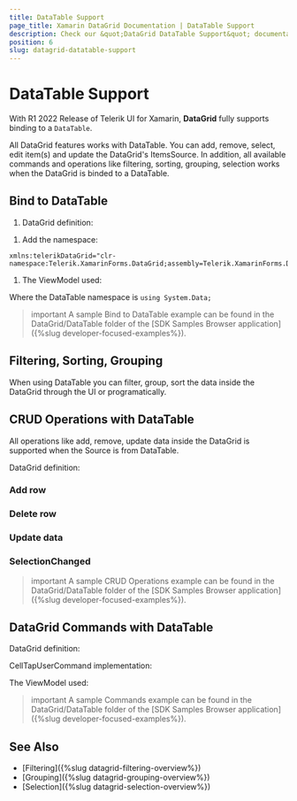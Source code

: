 ```yaml
---
title: DataTable Support
page_title: Xamarin DataGrid Documentation | DataTable Support
description: Check our &quot;DataGrid DataTable Support&quot; documentation article for Telerik DataGrid for Xamarin control.
position: 6
slug: datagrid-datatable-support
---
```


# DataTable Support

With R1 2022 Release of Telerik UI for Xamarin, **DataGrid** fully supports binding to a `DataTable`. 

All DataGrid features works with DataTable. You can add, remove, select, edit item(s) and update the DataGrid's ItemsSource. In addition, all available commands and operations like filtering, sorting, grouping, selection works when the DataGrid is binded to a DataTable. 

## Bind to DataTable

1. DataGrid definition:

 <snippet id='datagrid-datatable-binding'/>


1. Add the namespace: 

 ```XAML
xmlns:telerikDataGrid="clr-namespace:Telerik.XamarinForms.DataGrid;assembly=Telerik.XamarinForms.DataGrid"
 ```

1. The ViewModel used: 

 <snippet id='datagrid-datatable-view-model'/>
 

Where the DataTable namespace is `using System.Data;`

>important A sample Bind to DataTable example can be found in the DataGrid/DataTable folder of the [SDK Samples Browser application]({%slug developer-focused-examples%}).

## Filtering, Sorting, Grouping

When using DataTable you can filter, group, sort the data inside the DataGrid through the UI or programatically.  

## CRUD Operations with DataTable

All operations like add, remove, update data inside the DataGrid is supported when the Source is from DataTable.

DataGrid definition:

<snippet id='datagrid-datatable-crud'/>

### Add row

<snippet id='datagrid-datatable-add-row'/>

### Delete row

<snippet id='datagrid-datatable-delete-data'/>

### Update data

<snippet id='datagrid-datatable-update-data'/>

### SelectionChanged

<snippet id='datagrid-datatable-selection'/>

>important A sample CRUD Operations example can be found in the DataGrid/DataTable folder of the [SDK Samples Browser application]({%slug developer-focused-examples%}).

## DataGrid Commands with DataTable

DataGrid definition:

<snippet id='datagrid-datatable-binding'/>

CellTapUserCommand implementation:

<snippet id='datagrid-commands-celltap'/>

The ViewModel used:

<snippet id='datagrid-datatable-view-model'/>

>important A sample Commands example can be found in the DataGrid/DataTable folder of the [SDK Samples Browser application]({%slug developer-focused-examples%}).

## See Also

- [Filtering]({%slug datagrid-filtering-overview%})
- [Grouping]({%slug datagrid-grouping-overview%})
- [Selection]({%slug datagrid-selection-overview%})